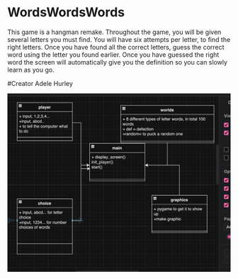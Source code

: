 # WordsWordsWords
This game is a hangman remake. Throughout the game, you will be given several letters you must find. You will have six attempts per letter, to find the right letters. Once you have found all the correct letters, guess the correct word using the letter you found earlier. Once you have guessed the right word the screen will automatically give you the definition so you can slowly learn as you go.

#Creator
Adele Hurley



![Class Diagram](images/mockup.png)
